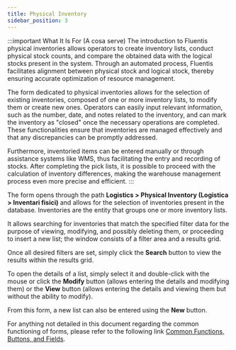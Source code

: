 ```yaml
---
title: Physical Inventory
sidebar_position: 3
---
```


:::important What It Is For (A cosa serve)
The introduction to Fluentis physical inventories allows operators to create inventory lists, conduct physical stock counts, and compare the obtained data with the logical stocks present in the system. Through an automated process, Fluentis facilitates alignment between physical stock and logical stock, thereby ensuring accurate optimization of resource management.

The form dedicated to physical inventories allows for the selection of existing inventories, composed of one or more inventory lists, to modify them or create new ones. Operators can easily input relevant information, such as the number, date, and notes related to the inventory, and can mark the inventory as "closed" once the necessary operations are completed. These functionalities ensure that inventories are managed effectively and that any discrepancies can be promptly addressed.

Furthermore, inventoried items can be entered manually or through assistance systems like WMS, thus facilitating the entry and recording of stocks. After completing the pick lists, it is possible to proceed with the calculation of inventory differences, making the warehouse management process even more precise and efficient.
:::

The form opens through the path **Logistics > Physical Inventory (Logistica > Inventari fisici)** and allows for the selection of inventories present in the database. Inventories are the entity that groups one or more inventory lists.

It allows searching for inventories that match the specified filter data for the purpose of viewing, modifying, and possibly deleting them, or proceeding to insert a new list; the window consists of a filter area and a results grid.

Once all desired filters are set, simply click the **Search** button to view the results within the results grid.

To open the details of a list, simply select it and double-click with the mouse or click the **Modify** button (allows entering the details and modifying them) or the **View** button (allows entering the details and viewing them but without the ability to modify).

From this form, a new list can also be entered using the **New** button.

For anything not detailed in this document regarding the common functioning of forms, please refer to the following link [Common Functions, Buttons, and Fields](/docs/guide/common).